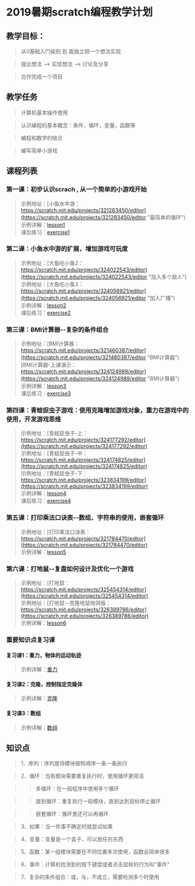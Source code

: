 # 2019暑期scratch编程教学计划

## 教学目标：
> 从0基础入门级别 到 能独立把一个想法实现

> 提出想法 --> 实现想法 --> 讨论及分享

> 合作完成一个项目

## 教学任务
> 计算机基本操作使用

> 认识编程的基本概念：条件，循环，变量，函数等

> 编程和数学的结合

> 编写简单小游戏


## 课程列表

### 第一课：初步认识scrach , 从一个简单的小游戏开始
[^_^]:![小鱼水中游](https://raw.githubusercontent.com/jellier/teachkidscratch/master/thumb/fishSwim.jpg)  

> 示例地址：[小鱼水中游：https://scratch.mit.edu/projects/321283450/editor](https://scratch.mit.edu/projects/321283450/editor "最简单的循环")   
> 示例详解：[lesson1](https://github.com/jellier/teachkidscratch/blob/master/lesson1.md)       
> 课后练习：[exercise1](https://github.com/jellier/teachkidscratch/blob/master/exercise1.md)

### 第二课：小鱼水中游的扩展，增加游戏可玩度 
  
[^_^]:![增加多个敌人](https://raw.githubusercontent.com/jellier/teachkidscratch/master/thumb/EatFish2.jpg)   
[^_^]:![增加gameover](https://raw.githubusercontent.com/jellier/teachkidscratch/master/thumb/EatFish3.jpg)

> 示例地址：[大鱼吃小鱼2：https://scratch.mit.edu/projects/324022543/editor](https://scratch.mit.edu/projects/324022543/editor "加入多个敌人")   
> 示例地址：[大鱼吃小鱼3：https://scratch.mit.edu/projects/324056921/editor](https://scratch.mit.edu/projects/324056921/editor "加入广播")       
> 示例详解：[lesson2](https://github.com/jellier/teachkidscratch/blob/master/lesson2.md)      
> 课后练习：[exercise2](https://github.com/jellier/teachkidscratch/blob/master/exercise2.md)

### 第三课：BMI计算器--复杂的条件组合
[^_^]:![BMI计算器](https://raw.githubusercontent.com/jellier/teachkidscratch/master/thumb/BMI.jpg)
> 示例地址：[BMI计算器：https://scratch.mit.edu/projects/321460387/editor](https://scratch.mit.edu/projects/321460387/editor "BMI计算器")  
           [BMI计算器-上课演示：https://scratch.mit.edu/projects/324124989/editor](https://scratch.mit.edu/projects/324124989/editor "BMI计算器")      
> 示例详解：[lesson3](https://github.com/jellier/teachkidscratch/blob/master/lesson3.md)        
> 课后练习：[exercise3](https://github.com/jellier/teachkidscratch/blob/master/exercise3.md)

### 第四课：青蛙捉虫子游戏：使用克隆增加游戏对象，重力在游戏中的使用，开发游戏思维
[^_^]:![青蛙捉虫子](https://raw.githubusercontent.com/jellier/teachkidscratch/master/thumb/Frog.jpg)
> 示例地址：[青蛙捉虫子-上：https://scratch.mit.edu/projects/324177292/editor](https://scratch.mit.edu/projects/324177292/editor)    
> 示例地址：[青蛙捉虫子-中：https://scratch.mit.edu/projects/324174825/editor](https://scratch.mit.edu/projects/324174825/editor)  
> 示例地址：[青蛙捉虫子-下：https://scratch.mit.edu/projects/323834199/editor](https://scratch.mit.edu/projects/323834199/editor)      
> 示例详解：[lesson4](https://github.com/jellier/teachkidscratch/blob/master/lesson4.md)    
> 课后练习：[exercise4](https://github.com/jellier/teachkidscratch/blob/master/exercise4.md)

### 第五课：打印乘法口诀表--数组、字符串的使用，嵌套循环
[^_^]:![打印乘法口诀表](https://raw.githubusercontent.com/jellier/teachkidscratch/master/thumb/MultiTable.jpg)   
> 示例地址：[打印乘法口诀表：https://scratch.mit.edu/projects/321784470/editor](https://scratch.mit.edu/projects/321784470/editor)   
> 示例详解：[lesson5](https://github.com/jellier/teachkidscratch/blob/master/lesson5.md) 
   
### 第六课：打地鼠--复盘如何设计及优化一个游戏
[^_^]:![打地鼠游戏](https://raw.githubusercontent.com/jellier/teachkidscratch/master/thumb/Hamster.jpg)
> 示例地址：[打地鼠：https://scratch.mit.edu/projects/325454314/editor](https://scratch.mit.edu/projects/325454314/editor)      
> 示例地址：[打地鼠--克隆地鼠地洞版：https://scratch.mit.edu/projects/326389786/editor](https://scratch.mit.edu/projects/326389786/editor)     
> 示例详解：[lesson6](https://github.com/jellier/teachkidscratch/blob/master/lesson6.md) 


### 重要知识点复习课
####  复习课1：重力，物体的运动轨迹
> 示例详解：[重力](https://github.com/jellier/teachkidscratch/blob/master/review1.md) 

####  复习课2：克隆，控制指定克隆体
> 示例详解：[克隆](https://github.com/jellier/teachkidscratch/blob/master/review2.md) 

####  复习课3：数组
> 示例详解：[数组](https://github.com/jellier/teachkidscratch/blob/master/review3.md) 

## 知识点
> 1、序列：序列是将模块按照顺序一条一条执行

> 2、循环：当有模块需要重复执行时，使用循环更简洁

>> 多循环：在一段程序中使用多个循环

>> 直到循环：重复执行一段模块，直到达到目标停止循环

>> 嵌套循环：循环里还可以再循环

> 3、如果：当一件事不确定时就尝试如果

> 4、变量：变量是一个盒子，可以放任何东西

> 5、函数：某一组模块需要在不同位置多次使用，函数会简单很多

> 6、事件：计算机检测到的按下键盘或者点击鼠标的行为叫"事件"

> 7、复杂的条件组合：或，与，不成立，需要检测多个时使用